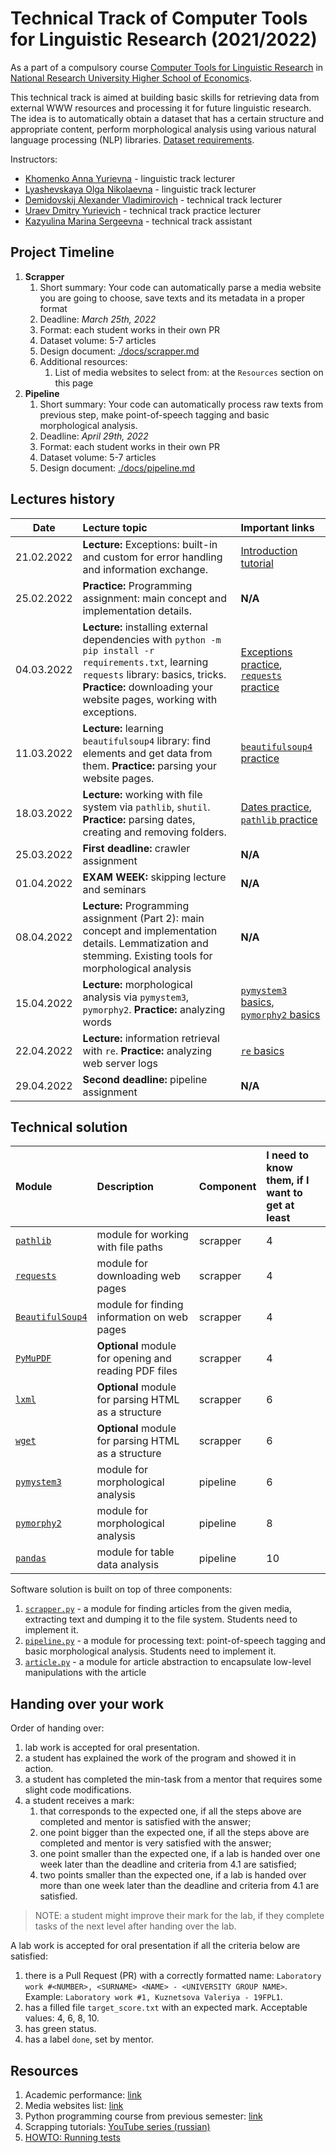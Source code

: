 # Technical Track of Computer Tools for Linguistic Research (2021/2022)

As a part of a compulsory course 
[Computer Tools for Linguistic Research](https://www.hse.ru/en/edu/courses/494759476)
in [National Research University Higher School of Economics](https://www.hse.ru/).

This technical track is aimed at building basic skills for retrieving data from external
WWW resources and processing it for future linguistic research. The idea is to automatically 
obtain a dataset that has a certain structure and appropriate content, 
perform morphological analysis using various natural language processing (NLP) 
libraries. [Dataset requirements](./docs/dataset.md).

Instructors: 

* [Khomenko Anna Yurievna](https://www.hse.ru/org/persons/65858472) - linguistic track lecturer
* [Lyashevskaya Olga Nikolaevna](https://www.hse.ru/staff/olesar) - linguistic track lecturer
* [Demidovskij Alexander Vladimirovich](https://www.hse.ru/staff/demidovs#sci) - technical track lecturer
* [Uraev Dmitry Yurievich](https://www.hse.ru/org/persons/208529395) - technical track practice lecturer
* [Kazyulina Marina Sergeevna](https://t.me/poemgranate) - technical track assistant

## Project Timeline

1. **Scrapper**
   1. Short summary: Your code can automatically parse a media website you are going to choose, 
      save texts and its metadata in a proper format
   1. Deadline: *March 25th, 2022*
   1. Format: each student works in their own PR
   1. Dataset volume: 5-7 articles
   1. Design document: [./docs/scrapper.md](./docs/scrapper.md)
   1. Additional resources:
      1. List of media websites to select from: at the `Resources` section on this page
1. **Pipeline**
   1. Short summary: Your code can automatically process raw texts from previous step,
      make point-of-speech tagging and basic morphological analysis.
   1. Deadline: *April 29th, 2022*
   1. Format: each student works in their own PR
   1. Dataset volume: 5-7 articles
   1. Design document: [./docs/pipeline.md](./docs/pipeline.md)

## Lectures history

|Date|Lecture topic|Important links|
|:--:|:---|:---|
|21.02.2022|**Lecture:** Exceptions: built-in and custom for error handling and information exchange.|[Introduction tutorial](https://realpython.com/python-exceptions/)|
|25.02.2022|**Practice:** Programming assignment: main concept and implementation details.|**N/A**|
|04.03.2022|**Lecture:** installing external dependencies with `python -m pip install -r requirements.txt`, learning `requests` library: basics, tricks. **Practice:** downloading your website pages, working with exceptions.|[Exceptions practice](./seminars/03.04.2022/try_exceptions.py), [`requests` practice](./seminars/03.04.2022/try_requests.py)|
|11.03.2022|**Lecture:** learning `beautifulsoup4` library: find elements and get data from them. **Practice:** parsing your website pages.|[`beautifulsoup4` practice](./seminars/03.11.2022/try_beautiful_soup.py)|
|18.03.2022|**Lecture:** working with file system via `pathlib`, `shutil`. **Practice:** parsing dates, creating and removing folders.|[Dates practice](./seminars/03.18.2022/try_dates.py), [`pathlib` practice](./seminars/03.18.2022/try_fs.py)|
|25.03.2022|**First deadline:** crawler assignment|**N/A**|
|01.04.2022|**EXAM WEEK:** skipping lecture and seminars|**N/A**|
|08.04.2022|**Lecture:** Programming assignment (Part 2): main concept and implementation details. Lemmatization and stemming. Existing tools for morphological analysis|**N/A**|
|15.04.2022|**Lecture:** morphological analysis via `pymystem3`, `pymorphy2`. **Practice:** analyzing words|[`pymystem3` basics](./seminars/04.15.2022/try_mystem.py), [`pymorphy2` basics](./seminars/04.15.2022/try_pymorphy.py)|
|22.04.2022|**Lecture:** information retrieval with `re`. **Practice:** analyzing web server logs|[`re` basics](./seminars/04.22.2022/try_re.py)|
|29.04.2022|**Second deadline:** pipeline assignment|**N/A**|

## Technical solution

| Module                                                        | Description                                           | Component | I need to know them, if I want to get at least |
|:--------------------------------------------------------------|:------------------------------------------------------|:---|:---|
| [`pathlib`](https://pypi.org/project/pathlib/)                | module for working with file paths                    | scrapper | 4 |
| [`requests`](https://pypi.org/project/requests/)              | module for downloading web pages                      | scrapper | 4 |
| [`BeautifulSoup4`](https://pypi.org/project/beautifulsoup4/)  | module for finding information on web pages           | scrapper | 4 |
| [`PyMuPDF`](https://pymupdf.readthedocs.io//)                 | **Optional** module for opening and reading PDF files | scrapper | 4 |
| [`lxml`](https://pypi.org/project/lxml/)                      | **Optional** module for parsing HTML as a structure   | scrapper | 6 |
| [`wget`](https://pypi.org/project/wget/)                      | **Optional** module for parsing HTML as a structure   | scrapper | 6 |
| [`pymystem3`](https://pypi.org/project/pymystem3/)            | module for morphological analysis                     | pipeline | 6 |
| [`pymorphy2`](https://pypi.org/project/pymorphy2/)            | module for morphological analysis                     | pipeline | 8 |
| [`pandas`](https://pypi.org/project/pandas/)                  | module for table data analysis                        | pipeline | 10 |

Software solution is built on top of three components:
1. [`scrapper.py`](./scrapper.py) - a module for finding articles from the given media, extracting text and
   dumping it to the file system. Students need to implement it.
1. [`pipeline.py`](./pipeline.py) - a module for processing text: point-of-speech tagging and 
   basic morphological analysis. Students need to implement it.
1. [`article.py`](core_utils/article.py) - a module for article abstraction to encapsulate low-level
   manipulations with the article
   
## Handing over your work

Order of handing over:

1. lab work is accepted for oral presentation.
2. a student has explained the work of the program and showed it in action.
3. a student has completed the min-task from a mentor that requires some slight code modifications.
4. a student receives a mark:
   1. that corresponds to the expected one, if all the steps above are completed and mentor is satisfied with 
      the answer;
   2. one point bigger than the expected one, if all the steps above are completed and mentor is very 
      satisfied with the answer;
   3. one point smaller than the expected one, if a lab is handed over one week later than the deadline and 
      criteria from 4.1 are satisfied;
   4. two points smaller than the expected one, if a lab is handed over more than one week later than 
      the deadline and criteria from 4.1 are satisfied.

> NOTE: a student might improve their mark for the lab, if they complete tasks of the next level after handing over
> the lab.

A lab work is accepted for oral presentation if all the criteria below are satisfied:

1. there is a Pull Request (PR) with a correctly formatted name:
   `Laboratory work #<NUMBER>, <SURNAME> <NAME> - <UNIVERSITY GROUP NAME>`. Example: `Laboratory work #1, Kuznetsova Valeriya - 19FPL1`.
2. has a filled file `target_score.txt` with an expected mark. Acceptable values: 4, 6, 8, 10.
3. has green status.
4. has a label `done`, set by mentor.
 
## Resources

1. Academic performance: [link](https://cloud.mail.ru/public/HwWW/29D1hTApp) 
1. Media websites list: [link](https://cloud.mail.ru/public/P1jw/g48YcWyYz)
1. Python programming course from previous semester: [link](https://github.com/fipl-hse/2021-2-level-labs)
1. Scrapping tutorials: [YouTube series (russian)](https://youtu.be/7hn1_t2ZtJQ)
1. [HOWTO: Running tests](./docs/tests.md)
